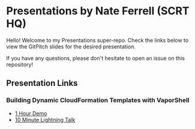 # Presentations by Nate Ferrell (SCRT HQ)

Hello! Welcome to my Presentations super-repo. Check the links below to view the GitPitch slides for the desired presentation.

If you have any questions, please don't hesitate to open an issue on this repository!

## Presentation Links

### Building Dynamic CloudFormation Templates with VaporShell

* [1 Hour Demo](https://gitpitch.com/scrthq/Presentations/master?p=VaporShell/DynamicTemplates/1hr)
* [10 Minute Lightning Talk](https://gitpitch.com/scrthq/Presentations/master?p=VaporShell/DynamicTemplates/10min)
